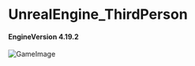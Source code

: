 # UnrealEngine_ThirdPerson

#### EngineVersion 4.19.2

![GameImage](https://pbs.twimg.com/media/DkkWQb2U4AAkBu5.jpg "GameImage")
